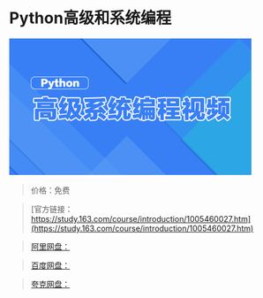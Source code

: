 # Python高级和系统编程

![img](../../../assets/study163/free/5acc87f1-83e0-49a5-88ff-91c1748ddbb4.png)

> 价格：免费

> [官方链接：https://study.163.com/course/introduction/1005460027.htm](https://study.163.com/course/introduction/1005460027.htm)

> [阿里网盘：]()

> [百度网盘：]()

> [夸克网盘：]()
